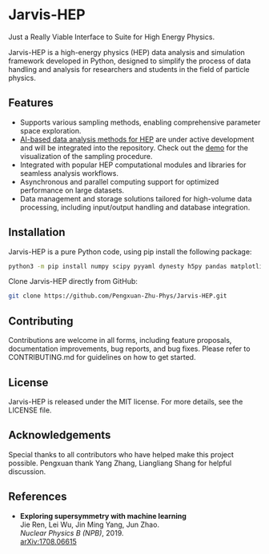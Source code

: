 # Jarvis-HEP
Just a Really Viable Interface to Suite for High Energy Physics. 

Jarvis-HEP is a high-energy physics (HEP) data analysis and simulation framework developed in Python, designed to simplify the process of data handling and analysis for researchers and students in the field of particle physics.

## Features

- Supports various sampling methods, enabling comprehensive parameter space exploration.
- [AI-based data analysis methods for HEP](https://github.com/karlschwarz/AI_for_HEP) are under active development and will be integrated into the repository. Check out the [demo](https://github.com/Pengxuan-Zhu-Phys/Jarvis-HEP/blob/master/simu/sample_dynamic_viz.gif) for the visualization of the sampling procedure.
- Integrated with popular HEP computational modules and libraries for seamless analysis workflows.
- Asynchronous and parallel computing support for optimized performance on large datasets.
- Data management and storage solutions tailored for high-volume data processing, including input/output handling and database integration.

## Installation
Jarvis-HEP is a pure Python code, using pip install the following package:

```bash
python3 -m pip install numpy scipy pyyaml dynesty h5py pandas matplotlib pyhf networkx xslha pyslha xmltodict shapely emoji prettytable aiofiles sqlalchemy loguru 
```

Clone Jarvis-HEP directly from GitHub:

```bash
git clone https://github.com/Pengxuan-Zhu-Phys/Jarvis-HEP.git
```

## Contributing
Contributions are welcome in all forms, including feature proposals, documentation improvements, bug reports, and bug fixes. Please refer to CONTRIBUTING.md for guidelines on how to get started.

## License
Jarvis-HEP is released under the MIT license. For more details, see the LICENSE file.

## Acknowledgements
Special thanks to all contributors who have helped make this project possible.
    Pengxuan thank Yang Zhang, Liangliang Shang for helpful discussion.

## References
- **Exploring supersymmetry with machine learning**  
  Jie Ren, Lei Wu, Jin Ming Yang, Jun Zhao.  
  *Nuclear Physics B (NPB)*, 2019.  
  [arXiv:1708.06615](https://arxiv.org/abs/1708.06615)

